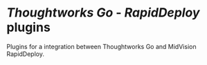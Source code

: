 _Thoughtworks Go_ - _RapidDeploy_ plugins 
==============

Plugins for a integration between Thoughtworks Go and MidVision RapidDeploy.

